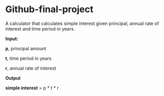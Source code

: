 # Github-final-project

A calculator that calculates simple interest given principal, annual rate of interest and time period in years.

**Input:**

   **p**, principal amount
   
   **t**, time period in years
   
   **r**, annual rate of interest
   
**Output**

   **simple interest** = p * t * r
